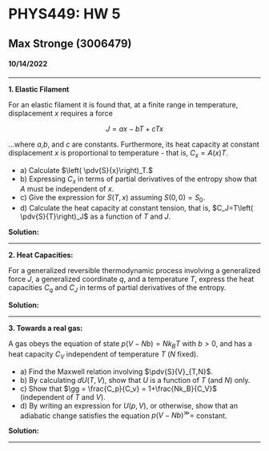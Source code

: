 # PHYS449: HW 5
## Max Stronge (3006479)
#### 10/14/2022
***

**1. Elastic Filament**

For an elastic filament it is found that, at a finite range in temperature,  displacement $x$ requires a force

$$J=ax-bT+cTx$$

...where $a$,$b$, and $c$ are constants. Furthermore, its heat capacity at constant displacement $x$ is proportional to temperature - that is, $C_x=A(x)T$.

- a) Calculate $\left( \pdv{S}{x}\right)_T.$
- b) Expressing $C_x$ in terms of partial derivatives of the entropy show that $A$ must be independent of $x$. 
- c) Give the expression for $S(T,x)$ assuming $S(0,0)=S_0.$
- d) Calculate the heat capacity at constant tension, that is, $C_J=T\left( \pdv{S}{T}\right)_J$ as a function of $T$ and $J$.

**Solution:**

***


**2. Heat Capacities:**

For a generalized reversible thermodynamic process involving a generalized force $J$, a generalized coordinate $q$, and a temperature $T$, express the heat capacities $C_q$ and $C_J$ in terms of partial derivatives of the entropy. 


**Solution:**

***




**3. Towards a real gas:**


A gas obeys the equation of state $p(V-Nb)=Nk_B T$ with $b>0$, and has a heat capacity $C_V$ independent of temperature $T$ ($N$ fixed).

- a) Find the Maxwell relation involving $\pdv{S}{V}_{T,N}$.
- b) By calculating $dU(T,V)$, show that $U$ is a function of $T$ (and $N$) only. 
- c) Show that $\gg = \frac{C_p}{C_v} = 1+\frac{Nk_B}{C_V}$ (independent of $T$ and $V$).
- d) By writing an expression for $U(p,V)$, or otherwise, show that an adiabatic change satisfies the equation $p(V-Nb)^\gg=$ constant.

**Solution:**


***
